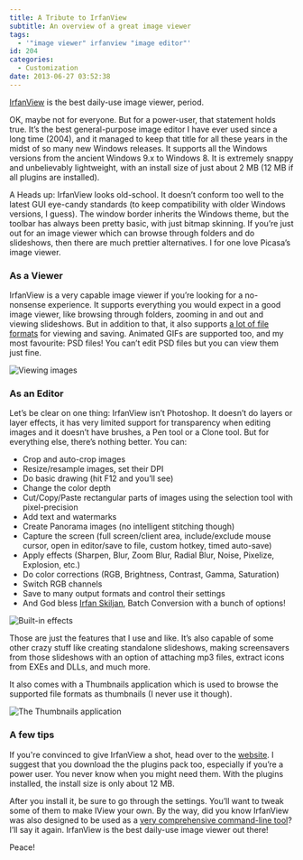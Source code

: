 ```yaml
---
title: A Tribute to IrfanView
subtitle: An overview of a great image viewer
tags:
  - '"image viewer" irfanview "image editor"'
id: 204
categories:
  - Customization
date: 2013-06-27 03:52:38
---
```


[IrfanView](http://www.irfanview.com/ "IrfanView Homepage") is the best daily-use image viewer, period.

OK, maybe not for everyone. But for a power-user, that statement holds true. It’s the best general-purpose image editor I have ever used since a long time (2004), and it managed to keep that title for all these years in the midst of so many new Windows releases. It supports all the Windows versions from the ancient Windows 9.x to Windows 8. It is extremely snappy and unbelievably lightweight, with an install size of just about 2 MB (12 MB if all plugins are installed).

A Heads up: IrfanView looks old-school. It doesn’t conform too well to the latest GUI eye-candy standards (to keep compatibility with older Windows versions, I guess). The window border inherits the Windows theme, but the toolbar has always been pretty basic, with just bitmap skinning. If you’re just out for an image viewer which can browse through folders and do slideshows, then there are much prettier alternatives. I for one love Picasa’s image viewer.

### As a Viewer

IrfanView is a very capable image viewer if you’re looking for a no-nonsense experience. It supports everything you would expect in a good image viewer, like browsing through folders, zooming in and out and viewing slideshows. But in addition to that, it also supports [a lot of file formats](http://www.irfanview.com/main_formats.htm "Supported file formats in IrfanView") for viewing and saving. Animated GIFs are supported too, and my most favourite: PSD files! You can’t edit PSD files but you can view them just fine.

![Viewing images](IView_Viewer.jpg)

### As an Editor

Let’s be clear on one thing: IrfanView isn’t Photoshop. It doesn’t do layers or layer effects, it has very limited support for transparency when editing images and it doesn’t have brushes, a Pen tool or a Clone tool. But for everything else, there’s nothing better. You can:

  * Crop and auto-crop images
  * Resize/resample images, set their DPI
  * Do basic drawing (hit F12 and you’ll see)
  * Change the color depth
  * Cut/Copy/Paste rectangular parts of images using the selection tool with pixel-precision
  * Add text and watermarks
  * Create Panorama images (no intelligent stitching though)
  * Capture the screen (full screen/client area, include/exclude mouse cursor, open in editor/save to file, custom hotkey, timed auto-save)
  * Apply effects (Sharpen, Blur, Zoom Blur, Radial Blur, Noise, Pixelize, Explosion, etc.)
  * Do color corrections (RGB, Brightness, Contrast, Gamma, Saturation)
  * Switch RGB channels
  * Save to many output formats and control their settings
  * And God bless [Irfan Skiljan](http://www.irfanview.com/main_about.htm "About Irfan Skiljan, the creator of IrfanView"), Batch Conversion with a bunch of options!

![Built-in effects](IView_Effects.jpg)

Those are just the features that I use and like. It’s also capable of some other crazy stuff like creating standalone slideshows, making screensavers from those slideshows with an option of attaching mp3 files, extract icons from EXEs and DLLs, and much more.

It also comes with a Thumbnails application which is used to browse the supported file formats as thumbnails (I never use it though).

![The Thumbnails application](IView_Thumbnails.jpg)

### A few tips

If you're convinced to give IrfanView a shot, head over to the [website](http://www.irfanview.com/ "IrfanView Website"). I suggest that you download the the plugins pack too, especially if you’re a power user. You never know when you might need them. With the plugins installed, the install size is only about 12 MB.

After you install it, be sure to go through the settings. You’ll want to tweak some of them to make IView your own. By the way, did you know IrfanView was also designed to be used as a [very comprehensive command-line tool](http://www.robvanderwoude.com/files/iviewcli.txt "Command-line Magic!")? I’ll say it again. IrfanView is the best daily-use image viewer out there!

Peace!
